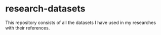 # research-datasets

This repository consists of all the datasets I have used in my researches with their references.
